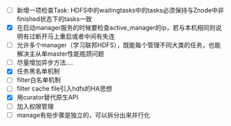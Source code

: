 * [ ] 新增一项检查Task: HDFS中的waitingtasks中的tasks必须保持与Znode中非finished状态下的tasks一致
* [x] 在启动manager服务的时候要检查active_manager的ip，若与本机相同则说明有过断开马上重启或者中间有失连
* [ ] 允许多个manager（学习联邦HDFS），既能每个管理不同大类的任务，也能解决主从单master性能瓶颈问题
* [ ] 尽量增加异步方法....
* [x] 任务黑名单机制
* [ ] filter白名单机制
* [ ] filter cache file引入hdfs的HA思想
* [x] 用curator替代原生API
* [ ] 加入权限管理
* [ ] manage有些步骤是独立的，可以拆分出来并行化